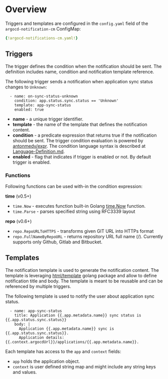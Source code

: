 # Overview

Triggers and templates are configured in the `config.yaml` field of the `argocd-notification-cm` ConfigMap:

```yaml
{!argocd-notifications-cm.yaml!}
```

## Triggers

The trigger defines the condition when the notification should be sent. The definition includes name, condition
and notification template reference.

The following trigger sends a notification when application sync status changes to `Unknown`:

```
  - name: on-sync-status-unknown
    condition: app.status.sync.status == 'Unknown'
    template: app-sync-status
    enabled: true
```

* **name** - a unique trigger identifier.
* **template** - the name of the template that defines the notification content.
* **condition** - a predicate expression that returns true if the notification should be sent. The trigger condition
evaluation is powered by [antonmedv/expr](https://github.com/antonmedv/expr). The condition language syntax is described
at [Language-Definition.md](https://github.com/antonmedv/expr/blob/master/docs/Language-Definition.md).
* **enabled** - flag that indicates if trigger is enabled or not. By default trigger is enabled.

### Functions

Following functions can be used with-in the condition expression:

**time** (v0.5+)

* `time.Now` - executes function built-in Golang [time.Now](https://golang.org/pkg/time/#Now) function.
* `time.Parse` - parses specified string using RFC3339 layout

**repo** (v0.6+)

* `repo.RepoURLToHTTPS` - transforms given GIT URL into HTTPs format
* `repo.FullNameByRepoURL` - returns repository URL full name (<owner>/<repoName>). Currently supports only Github, Gitlab and Bitbucket.

## Templates

The notification template is used to generate the notification content. The template is leveraging
[html/template](https://golang.org/pkg/html/template/) golang package and allow to define notification title and body.
The template is meant to be reusable and can be referenced by multiple triggers.

The following template is used to notify the user about application sync status.

```
  - name: app-sync-status
    title: Application {{.app.metadata.name}} sync status is {{.app.status.sync.status}}
    body: |
      Application {{.app.metadata.name}} sync is {{.app.status.sync.status}}.
      Application details: {{.context.argocdUrl}}/applications/{{.app.metadata.name}}.
```

Each template has access to the `app` and `context` fields:

- `app` holds the application object.
- `context` is user defined string map and might include any string keys and values.
